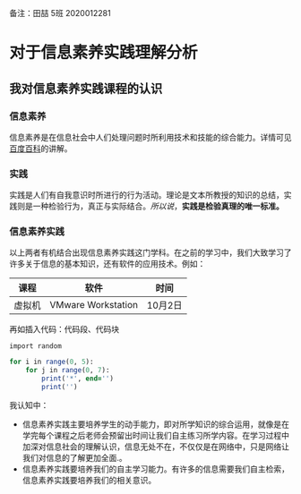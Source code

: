 

备注：田喆  5班  2020012281

# 对于信息素养实践理解分析

## 我对信息素养实践课程的认识

### 信息素养

信息素养是在信息社会中人们处理问题时所利用技术和技能的综合能力。详情可见[百度百科](https://baike.baidu.com/item/信息素养/937143)的讲解。

### 实践

实践是人们有自我意识时所进行的行为活动。理论是文本所教授的知识的总结，实践则是一种检验行为，真正与实际结合。*所以说*，**实践是检验真理的唯一标准。**

### 信息素养实践

以上两者有机结合出现信息素养实践这门学科。在之前的学习中，我们大致学习了许多关于信息的基本知识，还有软件的应用技术。例如：

| 课程   | 软件               | 时间    |
| ------ | ------------------ | ------- |
| 虚拟机 | VMware Workstation | 10月2日 |

再如插入代码：代码段、代码块

```import randomf = random.randint(2020012001, 2020012100)
import random
```

```for i in range(0, 5): 
for i in range(0, 5):
    for j in range(0, 7):
        print('*', end='')
        print('')
```

我认知中：

* 信息素养实践主要培养学生的动手能力，即对所学知识的综合运用，就像是在学完每个课程之后老师会预留出时间让我们自主练习所学内容。在学习过程中加深对信息社会的理解认识，信息无处不在，不仅仅是在网络中，只是网络让我们对信息的了解更加全面.。
* 信息素养实践要培养我们的自主学习能力。有许多的信息需要我们自主检索，信息素养实践要培养我们的相关意识。